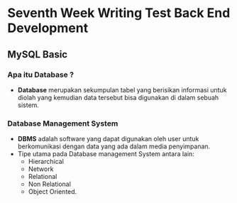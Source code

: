 # Seventh Week Writing Test Back End Development
## MySQL Basic
### Apa itu Database ?
- **Database** merupakan sekumpulan tabel yang berisikan informasi untuk diolah yang kemudian data tersebut bisa digunakan di dalam sebuah sistem.
### Database Management System
- **DBMS** adalah software yang dapat digunakan oleh user untuk berkomunikasi dengan data yang ada dalam media penyimpanan.
- Tipe utama pada Database management System antara lain: 
  - Hierarchical 
  - Network 
  - Relational 
  - Non Relational
  - Object Oriented.
